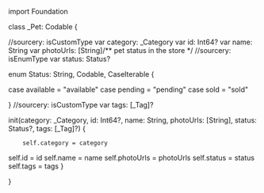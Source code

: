 import Foundation



class _Pet: Codable {


//sourcery: isCustomType
var category: _Category
var id: Int64?
var name: String
var photoUrls: [String]/** pet status in the store */
//sourcery: isEnumType
var status: Status?

enum Status: String, Codable, CaseIterable {

case available = "available"
case pending = "pending"
case sold = "sold"

}
//sourcery: isCustomType
var tags: [_Tag]?

init(category: _Category, id: Int64?, name: String, photoUrls: [String], status: Status?, tags: [_Tag]?) {

        self.category = category
self.id = id
self.name = name
self.photoUrls = photoUrls
self.status = status
self.tags = tags
    }
    
}
